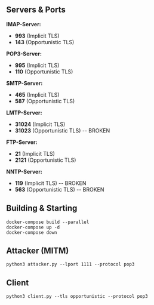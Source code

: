 ## Servers & Ports

**IMAP-Server:**

- **993** (Implicit TLS)
- **143** (Opportunistic TLS)

**POP3-Server:**

- **995** (Implicit TLS)
- **110** (Opportunistic TLS)

**SMTP-Server:**

- **465** (Implicit TLS)
- **587** (Opportunistic TLS)

**LMTP-Server:**

- **31024** (Implicit TLS)
- **31023** (Opportunistic TLS) -- BROKEN

**FTP-Server:**

- **21** (Implicit TLS)
- **2121** (Opportunistic TLS)

**NNTP-Server:**

- **119** (Implicit TLS) -- BROKEN
- **563** (Opportunistic TLS) -- BROKEN

## Building & Starting

```
docker-compose build --parallel
docker-compose up -d
docker-compose down
```

## Attacker (MITM)
```
python3 attacker.py --lport 1111 --protocol pop3
```

## Client
```
python3 client.py --tls opportunistic --protocol pop3 
```